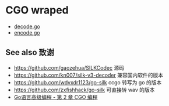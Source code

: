 # CGO wraped
- [decode.go](./decode.go)
- [encode.go](./encode.go)

## See also 致谢
- https://github.com/gaozehua/SILKCodec    源码
- https://github.com/kn007/silk-v3-decoder 兼容国内软件的版本
- https://github.com/wdvxdr1123/go-silk    ccgo 转写为 go 的版本
- https://github.com/zxfishhack/go-silk    可直接转 wav 的版本
- [Go语言高级编程 - 第 2 章 CGO 编程](https://chai2010.cn/advanced-go-programming-book/ch2-cgo/index.html)
